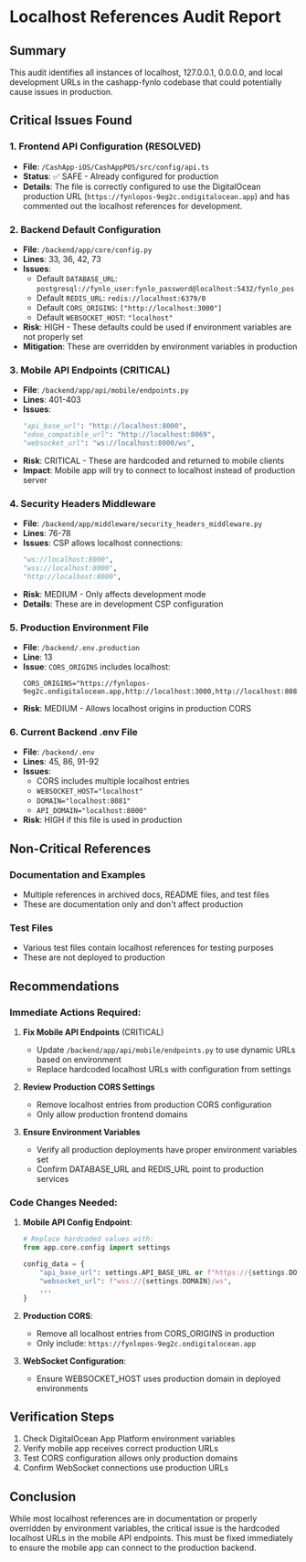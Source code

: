 # Localhost References Audit Report

## Summary
This audit identifies all instances of localhost, 127.0.0.1, 0.0.0.0, and local development URLs in the cashapp-fynlo codebase that could potentially cause issues in production.

## Critical Issues Found

### 1. **Frontend API Configuration (RESOLVED)**
- **File**: `/CashApp-iOS/CashAppPOS/src/config/api.ts`
- **Status**: ✅ SAFE - Already configured for production
- **Details**: The file is correctly configured to use the DigitalOcean production URL (`https://fynlopos-9eg2c.ondigitalocean.app`) and has commented out the localhost references for development.

### 2. **Backend Default Configuration**
- **File**: `/backend/app/core/config.py`
- **Lines**: 33, 36, 42, 73
- **Issues**:
  - Default `DATABASE_URL`: `postgresql://fynlo_user:fynlo_password@localhost:5432/fynlo_pos`
  - Default `REDIS_URL`: `redis://localhost:6379/0`
  - Default `CORS_ORIGINS`: `["http://localhost:3000"]`
  - Default `WEBSOCKET_HOST`: `"localhost"`
- **Risk**: HIGH - These defaults could be used if environment variables are not properly set
- **Mitigation**: These are overridden by environment variables in production

### 3. **Mobile API Endpoints (CRITICAL)**
- **File**: `/backend/app/api/mobile/endpoints.py`
- **Lines**: 401-403
- **Issues**:
  ```python
  "api_base_url": "http://localhost:8000",
  "odoo_compatible_url": "http://localhost:8069",
  "websocket_url": "ws://localhost:8000/ws",
  ```
- **Risk**: CRITICAL - These are hardcoded and returned to mobile clients
- **Impact**: Mobile app will try to connect to localhost instead of production server

### 4. **Security Headers Middleware**
- **File**: `/backend/app/middleware/security_headers_middleware.py`
- **Lines**: 76-78
- **Issues**: CSP allows localhost connections:
  ```python
  "ws://localhost:8000",
  "wss://localhost:8000",
  "http://localhost:8000",
  ```
- **Risk**: MEDIUM - Only affects development mode
- **Details**: These are in development CSP configuration

### 5. **Production Environment File**
- **File**: `/backend/.env.production`
- **Line**: 13
- **Issue**: `CORS_ORIGINS` includes localhost:
  ```
  CORS_ORIGINS="https://fynlopos-9eg2c.ondigitalocean.app,http://localhost:3000,http://localhost:8081"
  ```
- **Risk**: MEDIUM - Allows localhost origins in production CORS

### 6. **Current Backend .env File**
- **File**: `/backend/.env`
- **Lines**: 45, 86, 91-92
- **Issues**:
  - CORS includes multiple localhost entries
  - `WEBSOCKET_HOST="localhost"`
  - `DOMAIN="localhost:8081"`
  - `API_DOMAIN="localhost:8000"`
- **Risk**: HIGH if this file is used in production

## Non-Critical References

### Documentation and Examples
- Multiple references in archived docs, README files, and test files
- These are documentation only and don't affect production

### Test Files
- Various test files contain localhost references for testing purposes
- These are not deployed to production

## Recommendations

### Immediate Actions Required:

1. **Fix Mobile API Endpoints** (CRITICAL)
   - Update `/backend/app/api/mobile/endpoints.py` to use dynamic URLs based on environment
   - Replace hardcoded localhost URLs with configuration from settings

2. **Review Production CORS Settings**
   - Remove localhost entries from production CORS configuration
   - Only allow production frontend domains

3. **Ensure Environment Variables**
   - Verify all production deployments have proper environment variables set
   - Confirm DATABASE_URL and REDIS_URL point to production services

### Code Changes Needed:

1. **Mobile API Config Endpoint**:
   ```python
   # Replace hardcoded values with:
   from app.core.config import settings
   
   config_data = {
       "api_base_url": settings.API_BASE_URL or f"https://{settings.DOMAIN}",
       "websocket_url": f"wss://{settings.DOMAIN}/ws",
       ...
   }
   ```

2. **Production CORS**:
   - Remove all localhost entries from CORS_ORIGINS in production
   - Only include: `https://fynlopos-9eg2c.ondigitalocean.app`

3. **WebSocket Configuration**:
   - Ensure WEBSOCKET_HOST uses production domain in deployed environments

## Verification Steps

1. Check DigitalOcean App Platform environment variables
2. Verify mobile app receives correct production URLs
3. Test CORS configuration allows only production domains
4. Confirm WebSocket connections use production URLs

## Conclusion

While most localhost references are in documentation or properly overridden by environment variables, the critical issue is the hardcoded localhost URLs in the mobile API endpoints. This must be fixed immediately to ensure the mobile app can connect to the production backend.